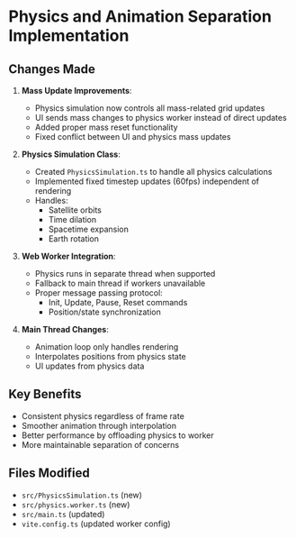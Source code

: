 # Physics and Animation Separation Implementation

## Changes Made

1. **Mass Update Improvements**:
   - Physics simulation now controls all mass-related grid updates
   - UI sends mass changes to physics worker instead of direct updates
   - Added proper mass reset functionality
   - Fixed conflict between UI and physics mass updates

2. **Physics Simulation Class**:
   - Created `PhysicsSimulation.ts` to handle all physics calculations
   - Implemented fixed timestep updates (60fps) independent of rendering
   - Handles:
     - Satellite orbits
     - Time dilation
     - Spacetime expansion
     - Earth rotation

2. **Web Worker Integration**:
   - Physics runs in separate thread when supported
   - Fallback to main thread if workers unavailable
   - Proper message passing protocol:
     - Init, Update, Pause, Reset commands
     - Position/state synchronization

3. **Main Thread Changes**:
   - Animation loop only handles rendering
   - Interpolates positions from physics state
   - UI updates from physics data

## Key Benefits

- Consistent physics regardless of frame rate
- Smoother animation through interpolation
- Better performance by offloading physics to worker
- More maintainable separation of concerns

## Files Modified

- `src/PhysicsSimulation.ts` (new)
- `src/physics.worker.ts` (new) 
- `src/main.ts` (updated)
- `vite.config.ts` (updated worker config)
